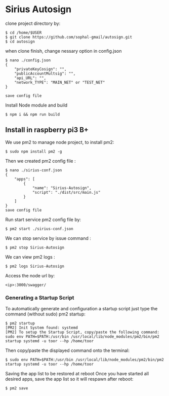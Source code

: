 # Sirius Autosign 


clone project directory by:
```console
$ cd /home/$USER
$ git clone https://github.com/sophal-gmail/autosign.git
$ cd autosign
```
when clone finish, change nessary option in config.json
```console
$ nano ./config.json
{
    "privateKeyCosign": "",
    "publicAccountMultsig": "",
    "api_URL": "",
    "network_TYPE": "MAIN_NET" or "TEST_NET"
}

save config file
```
Install Node module and build 
```console
$ npm i && npm run build
```
## Install in raspberry pi3 B+

We use pm2 to manage node project, to install pm2:
```console 
$ sudo npm install pm2 -g
```
Then we created pm2 config file :
```console
$ nano ./sirius-conf.json
{
    "apps": [
        {
            "name": "Sirius-Autosign",
            "script": "./dist/src/main.js"
        }
    ]
}
save config file
```
Run start service pm2 config file by:
```Console
$ pm2 start ./sirius-conf.json
``` 
We can stop service by issue command :
```console
$ pm2 stop Sirius-Autosign
```
We can view pm2 logs :
``` console
$ pm2 logs Sirius-Autosign
```


Access the node url by:
```
<ip>:3000/swagger/
```

### Generating a Startup Script
To automatically generate and configuration a startup script just type the command (without sudo) pm2 startup:
<!-- Autostart service in case the host is reboot: -->
```console
$ pm2 startup
[PM2] Init System found: systemd
[PM2] To setup the Startup Script, copy/paste the following command:
sudo env PATH=$PATH:/usr/bin /usr/local/lib/node_modules/pm2/bin/pm2 startup systemd -u toor --hp /home/toor
```
Then copy/paste the displayed command onto the terminal:
```console
$ sudo env PATH=$PATH:/usr/bin /usr/local/lib/node_modules/pm2/bin/pm2 startup systemd -u toor --hp /home/toor
```
Saving the app list to be restored at reboot
Once you have started all desired apps, save the app list so it will respawn after reboot:
```console
$ pm2 save
```
